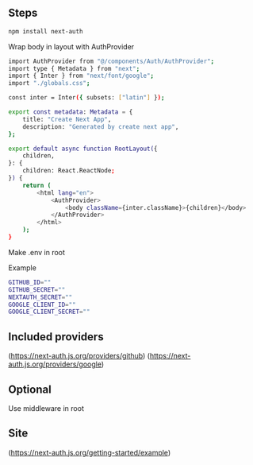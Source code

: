 ## Steps

```bash
npm install next-auth
```

Wrap body in layout with AuthProvider

```bash
import AuthProvider from "@/components/Auth/AuthProvider";
import type { Metadata } from "next";
import { Inter } from "next/font/google";
import "./globals.css";

const inter = Inter({ subsets: ["latin"] });

export const metadata: Metadata = {
    title: "Create Next App",
    description: "Generated by create next app",
};

export default async function RootLayout({
    children,
}: {
    children: React.ReactNode;
}) {
    return (
        <html lang="en">
            <AuthProvider>
                <body className={inter.className}>{children}</body>
            </AuthProvider>
        </html>
    );
}
```

Make
.env
in root

Example

```bash
GITHUB_ID=""
GITHUB_SECRET=""
NEXTAUTH_SECRET=""
GOOGLE_CLIENT_ID=""
GOOGLE_CLIENT_SECRET=""

```

## Included providers

(https://next-auth.js.org/providers/github)
(https://next-auth.js.org/providers/google)

## Optional

Use middleware in root

## Site

(https://next-auth.js.org/getting-started/example)
